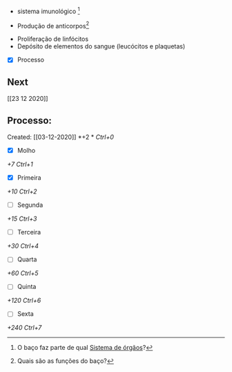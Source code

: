 +  sistema imunológico [^885797]

[^885797]: O baço faz parte de qual [Sistema de órgãos](Sistema%20de%20%C3%B3rg%C3%A3os.md)?

+ Produção de anticorpos[^210335]

[^210335]: Quais são as funções do baço?

+ Proliferação de linfócitos
+ Depósito de elementos do sangue (leucócitos e plaquetas) 

- [x] Processo 

## Next
[[23 12 2020]]
## Processo:
Created: [[03-12-2020]]
*+2 *  *Ctrl+0*
- [x] Molho  

*+7*  *Ctrl+1*

- [x] Primeira 

*+10*  *Ctrl+2*

- [ ] Segunda

*+15*  *Ctrl+3*

- [ ] Terceira 

*+30*  *Ctrl+4*

- [ ] Quarta 

*+60*  *Ctrl+5*

- [ ] Quinta 

*+120*  *Ctrl+6*

- [ ] Sexta 

*+240*  *Ctrl+7*